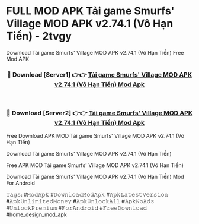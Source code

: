 # FULL MOD APK Tải game Smurfs' Village MOD APK v2.74.1 (Vô Hạn Tiền) - 2tvgy
Download Tải game Smurfs' Village MOD APK v2.74.1 (Vô Hạn Tiền) Free Mod APK

<div align="center">
<h3>🔴 Download [Server1] 👉👉 <a href="https://apk-comot.site?title=Tải_game_Smurfs'_Village_MOD_APK_v2.74.1_(Vô_Hạn_Tiền)">Tải game Smurfs' Village MOD APK v2.74.1 (Vô Hạn Tiền) Mod Apk</a></h3><br>

<h3>🔴 Download [Server2] 👉👉 <a href="https://apk-comot.site?title=Tải_game_Smurfs'_Village_MOD_APK_v2.74.1_(Vô_Hạn_Tiền)">Tải game Smurfs' Village MOD APK v2.74.1 (Vô Hạn Tiền) Mod Apk</a></h3>
</div>


Free Download APK MOD Tải game Smurfs' Village MOD APK v2.74.1 (Vô Hạn Tiền)

Download Tải game Smurfs' Village MOD APK v2.74.1 (Vô Hạn Tiền) 

Free APK MOD Tải game Smurfs' Village MOD APK v2.74.1 (Vô Hạn Tiền) 

Download Tải game Smurfs' Village MOD APK v2.74.1 (Vô Hạn Tiền) Mod For Android

𝚃𝚊𝚐𝚜: #𝙼𝚘𝚍𝙰𝚙𝚔 #𝙳𝚘𝚠𝚗𝚕𝚘𝚊𝚍𝙼𝚘𝚍𝙰𝚙𝚔 #𝙰𝚙𝚔𝙻𝚊𝚝𝚎𝚜𝚝𝚅𝚎𝚛𝚜𝚒𝚘𝚗 #𝙰𝚙𝚔𝚄𝚗𝚕𝚒𝚖𝚒𝚝𝚎𝚍𝙼𝚘𝚗𝚎𝚢 #𝙰𝚙𝚔𝚄𝚗𝚕𝚘𝚌𝚔𝙰𝚕𝚕 #𝙰𝚙𝚔𝙽𝚘𝙰𝚍𝚜 #𝚄𝚗𝚕𝚘𝚌𝚔𝙿𝚛𝚎𝚖𝚒𝚞𝚖 #𝙵𝚘𝚛𝙰𝚗𝚍𝚛𝚘𝚒𝚍 #𝙵𝚛𝚎𝚎𝙳𝚘𝚠𝚗𝚕𝚘𝚊𝚍 #home_design_mod_apk